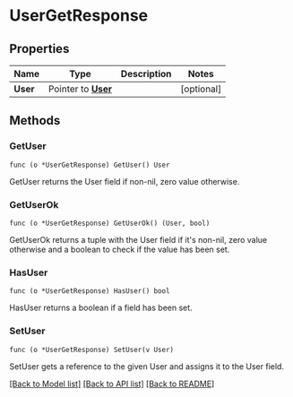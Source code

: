 # UserGetResponse

## Properties

Name | Type | Description | Notes
------------ | ------------- | ------------- | -------------
**User** | Pointer to [**User**](User.md) |  | [optional] 

## Methods

### GetUser

`func (o *UserGetResponse) GetUser() User`

GetUser returns the User field if non-nil, zero value otherwise.

### GetUserOk

`func (o *UserGetResponse) GetUserOk() (User, bool)`

GetUserOk returns a tuple with the User field if it's non-nil, zero value otherwise
and a boolean to check if the value has been set.

### HasUser

`func (o *UserGetResponse) HasUser() bool`

HasUser returns a boolean if a field has been set.

### SetUser

`func (o *UserGetResponse) SetUser(v User)`

SetUser gets a reference to the given User and assigns it to the User field.


[[Back to Model list]](../README.md#documentation-for-models) [[Back to API list]](../README.md#documentation-for-api-endpoints) [[Back to README]](../README.md)


